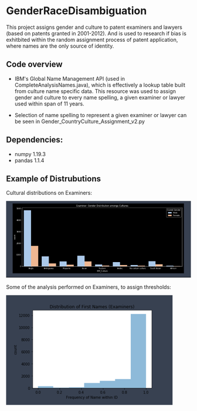 # GenderRaceDisambiguation
This project assigns gender and culture to patent examiners and lawyers (based on patents granted in 2001-2012). And is used to research if bias is exhitbited within the random assignment process of patent application, where names are the only source of identity.

## Code overview

* IBM's Global Name Management API (used in CompleteAnalysisNames.java), which is effectively a lookup table built from culture name specific data. 
This resource was used to assign gender and culture to every name spelling, a given examiner or lawyer used within span of 11 years. 

* Selection of name spelling to represent a given examiner or lawyer can be seen in Gender_CountryCulture_Assignment_v2.py


## Dependencies:
* numpy           1.19.3
* pandas          1.1.4


## Example of Distrubutions 

Cultural distributions on Examiners:

![alt text](https://github.com/danieljbae/GenderRaceDisambiguation/blob/refactor/resources/images/Examiners_Cultural_Dist.PNG)

Some of the analysis performed on Examiners, to assign thresholds:

![alt text](https://github.com/danieljbae/GenderRaceDisambiguation/blob/refactor/resources/images/Examiners_FirstName.PNG)
